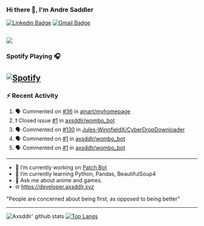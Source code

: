 ### Hi there 👋, I'm Andre Saddler
[![Linkedin Badge](https://img.shields.io/badge/-andrexsaddler-blue?style=flat-square&logo=Linkedin&logoColor=white&link=https://www.linkedin.com/in/andrexsaddler/)](https://www.linkedin.com/in/andrexsaddler/)
[![Gmail Badge](https://img.shields.io/badge/-contact@rehkloos.com-c14438?style=flat-square&logo=Gmail&logoColor=white&link=mailto:contact@rehkloos.com)](mailto:contact@rehkloos.com)

![](https://komarev.com/ghpvc/?username=axsddlr&color=dc143c)
---
### Spotify Playing 🎧

[![Spotify](https://novatorem.rehkloos.vercel.app/api/spotify)](https://open.spotify.com/user/Rehkloos)
---

### :zap: Recent Activity

<!--START_SECTION:activity-->
1. 🗣 Commented on [#36](https://github.com/ajnart/myhomepage/issues/36) in [ajnart/myhomepage](https://github.com/ajnart/myhomepage)
2. ❗️ Closed issue [#1](https://github.com/axsddlr/wombo_bot/issues/1) in [axsddlr/wombo_bot](https://github.com/axsddlr/wombo_bot)
3. 🗣 Commented on [#130](https://github.com/Jules-WinnfieldX/CyberDropDownloader/issues/130) in [Jules-WinnfieldX/CyberDropDownloader](https://github.com/Jules-WinnfieldX/CyberDropDownloader)
4. 🗣 Commented on [#1](https://github.com/axsddlr/wombo_bot/issues/1) in [axsddlr/wombo_bot](https://github.com/axsddlr/wombo_bot)
5. 🗣 Commented on [#1](https://github.com/axsddlr/wombo_bot/issues/1) in [axsddlr/wombo_bot](https://github.com/axsddlr/wombo_bot)
<!--END_SECTION:activity-->

---

- 🔭 I’m currently working on [Patch Bot](https://github.com/axsddlr/patch_bot)
- 🌱 I’m currently learning Python, Pandas, BeautifulSoup4
- 💬 Ask me about anime and games.
- 🌐 https://developer.axsddlr.xyz

"People are concerned about being first, as opposed to being better"

---
![Axsddlr' github stats](https://github-readme-stats.vercel.app/api?username=axsddlr&count_private=true)
[![Top Langs](https://github-readme-stats.vercel.app/api/top-langs/?username=axsddlr&layout=compact)](https://github.com/anuraghazra/github-readme-stats)
